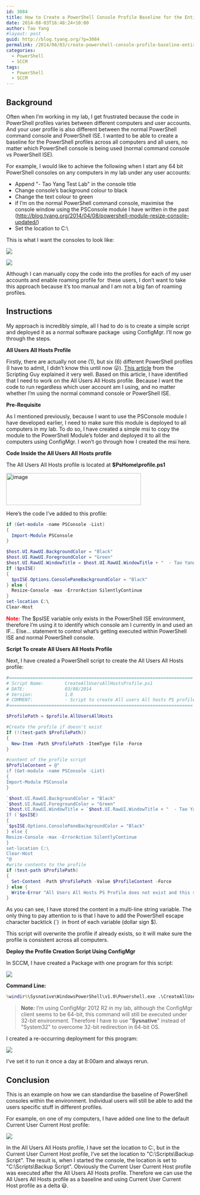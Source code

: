 ```yaml
---
id: 3084
title: How to Create a PowerShell Console Profile Baseline for the Entire Environment
date: 2014-08-03T16:48:24+10:00
author: Tao Yang
#layout: post
guid: http://blog.tyang.org/?p=3084
permalink: /2014/08/03/create-powershell-console-profile-baseline-entire-environment/
categories:
  - PowerShell
  - SCCM
tags:
  - PowerShell
  - SCCM
---
```

## Background
Often when I’m working in my lab, I get frustrated because the code in PowerShell profiles varies between different computers and user accounts. And your user profile is also different between the normal PowerShell command console and PowerShell ISE. I wanted to be able to create a baseline for the PowerShell profiles across all computers and all users, no matter which PowerShell console is being used (normal command console vs PowerShell ISE).

For example, I would like to achieve the following when I start any 64 bit PowerShell consoles on any computers in my lab under any user accounts:

* Append "- Tao Yang Test Lab" in the console title
* Change console’s background colour to black
* Change the text colour to green
* if I’m on the normal PowerShell command console, maximise the console window using the PSConsole module I have written in the past (<a title="http://blog.tyang.org/2014/04/08/powershell-module-resize-console-updated/" href="http://blog.tyang.org/2014/04/08/powershell-module-resize-console-updated/">http://blog.tyang.org/2014/04/08/powershell-module-resize-console-updated/</a>)
* Set the location to C:\

This is what I want the consoles to look like:

![](http://blog.tyang.org/wp-content/uploads/2014/08/SNAGHTML65445bb.png)

![](http://blog.tyang.org/wp-content/uploads/2014/08/image.png)

Although I can manually copy the code into the profiles for each of my user accounts and enable roaming profile for  these users, I don’t want to take this approach because it’s too manual and I am not a big fan of roaming profiles.

## Instructions

My approach is incredibly simple, all I had to do is to create a simple script and deployed it as a normal software package  using ConfigMgr. I’ll now go through the steps.

**All Users All Hosts Profile**

Firstly, there are actually not one (1), but six (6) different PowerShell profiles (I have to admit, I didn’t know this until now :stuck_out_tongue:). [This article](http://blogs.technet.com/b/heyscriptingguy/archive/2012/05/21/understanding-the-six-powershell-profiles.aspx) from the Scripting Guy explained it very well. Based on this article, I have identified that I need to work on the All Users All Hosts profile. Because I want the code to run regardless which user account am I using, and no matter whether I’m using the normal command console or PowerShell ISE.

**Pre-Requisite**

As I mentioned previously, because I want to use the PSConsole module I have developed earlier, I need to make sure this module is deployed to all computers in my lab. To do so, I have created a simple msi to copy the module to the PowerShell Module’s folder and deployed it to all the computers using ConfigMgr. I won’t go through how I created the msi here.

**Code Inside the All Users All Hosts profile**

The All Users All Hosts profile is located at **$PsHome\profile.ps1**

<a href="http://blog.tyang.org/wp-content/uploads/2014/08/image1.png"><img style="background-image: none; padding-top: 0px; padding-left: 0px; display: inline; padding-right: 0px; border: 0px;" title="image" src="http://blog.tyang.org/wp-content/uploads/2014/08/image_thumb1.png" alt="image" width="362" height="86" border="0" /></a>

Here’s the code I’ve added to this profile:

```powershell
if (Get-module -name PSConsole -List)
{
  Import-Module PSConsole
}

$host.UI.RawUI.BackgroundColor = "Black"
$host.UI.RawUI.ForegroundColor = "Green"
$host.UI.RawUI.WindowTitle = $host.UI.RawUI.WindowTitle + "  - Tao Yang Test Lab"
If ($psISE)
{
  $psISE.Options.ConsolePaneBackgroundColor = "Black"
} else {
  Resize-Console -max -ErrorAction SilentlyContinue
}
set-location C:\
Clear-Host
```

**<span style="color: #ff0000;">Note:</span>** The $psISE variable only exists in the PowerShell ISE environment, therefore I’m using it to identify which console am I currently in and used an IF… Else… statement to control what’s getting executed within PowerShell ISE and normal PowerShell console.

**Script To create All Users All Hosts Profile**

Next, I have created a PowerShell script to create the All Users All Hosts profile:

```powershell
#=====================================================================
# Script Name:        CreateAllUsersAllHostsProfile.ps1
# DATE:               03/08/2014
# Version:            1.0
# COMMENT:            - Script to create All users All hosts PS profile
#=====================================================================

$ProfilePath = $profile.AllUsersAllHosts

#Create the profile if doesn't exist
If (!(test-path $ProfilePath))
{
  New-Item -Path $ProfilePath -ItemType file -Force
}

#content of the profile script
$ProfileContent = @"
if (Get-module -name PSConsole -List)
{
Import-Module PSConsole
}

`$host.UI.RawUI.BackgroundColor = "Black"
`$host.UI.RawUI.ForegroundColor = "Green"
`$host.UI.RawUI.WindowTitle = `$host.UI.RawUI.WindowTitle + "  - Tao Yang Test Lab"
If (`$psISE)
{
`$psISE.Options.ConsolePaneBackgroundColor = "Black"
} else {
Resize-Console -max -ErrorAction SilentlyContinue
}
set-location C:\
Clear-Host
"@
#write contents to the profile
if (test-path $ProfilePath)
{
  Set-Content -Path $ProfilePath -Value $ProfileContent -Force
} else {
  Write-Error "All Users All Hosts PS Profile does not exist and this script failed to create it."
}
```

As you can see, I have stored the content in a multi-line string variable. The only thing to pay attention to is that I have to add the PowerShell escape character backtick (`)  in front of each variable (dollar sign $).

This script will overwrite the profile if already exists, so it will make sure the profile is consistent across all computers.

**Deploy the Profile Creation Script Using ConfigMgr**

In SCCM, I have created a Package with one program for this script:

![](http://blog.tyang.org/wp-content/uploads/2014/08/image2.png)

**Command Line:** 

```cmd
%windir%\Sysnative\WindowsPowerShell\v1.0\Powershell.exe .\CreateAllUsersAllHostsProfile.ps1
```
>**Note:** I’m using ConfigMgr 2012 R2 in my lab, although the ConfigMgr client seems to be 64-bit, this command will still be executed under 32-bit environment. Therefore I have to use "<strong>Sysnative</strong>" instead of "System32" to overcome 32-bit redirection in 64-bit OS.

I created a re-occurring deployment for this program:

![](http://blog.tyang.org/wp-content/uploads/2014/08/image3.png)

I’ve set it to run it once a day at 8:00am and always rerun.

## Conclusion

This is an example on how we can standardise the baseline of PowerShell consoles within the environment. Individual users will still be able to add the users specific stuff in different profiles.

For example, on one of my computers, I have added one line to the default Current User Current Host profile:

![](http://blog.tyang.org/wp-content/uploads/2014/08/image4.png)

In the All Users All Hosts profile, I have set the location to C:\, but in the Current User Current Host profile, I’ve set the location to "C:\Scripts\Backup Script". The result is, when I started the console, the location is set to "C:\Scripts\Backup Script". Obviously the Current User Current Host profile was executed after the All Users All Hosts profile. Therefore we can use the All Users All Hosts profile as a baseline and using Current User Current Host profile as a delta :smiley:.